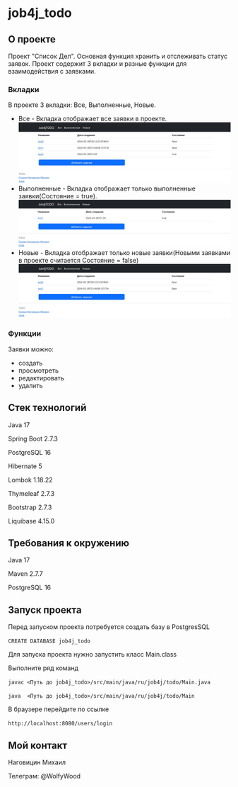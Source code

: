 # job4j_todo

## О проекте

Проект "Список Дел". Основная функция хранить и отслеживать статус заявок. Проект содержит 3 вкладки и разные функции для взаимодействия с заявками.

### Вкладки

В проекте 3 вкладки: Все, Выполненные, Новые.

* Все - Вкладка отображает все заявки в проекте. ![ViewALL](img/ViewALL.jpg)
* Выполненные - Вкладка отображает только выполненные заявки(Состояние = true). ![ViewTrue](img/ViewTrue.jpg)
* Новые - Вкладка отображает только новые заявки(Новыми заявками в проекте считается Состояние = false) ![ViewFalse](img/ViewFalse.jpg)

### Функции

Заявки можно: 

* создать
* просмотреть
* редактировать
* удалить

## Стек технологий

Java 17

Spring Boot 2.7.3

PostgreSQL 16

Hibernate 5

Lombok 1.18.22

Thymeleaf 2.7.3

Bootstrap 2.7.3

Liquibase 4.15.0


## Требования к окружению

Java 17

Maven 2.7.7

PostgreSQL 16


## Запуск проекта

Перед запуском проекта потребуется создать базу в PostgresSQL

```CREATE DATABASE job4j_todo```

Для запуска проекта нужно запустить класс Main.class

Выполните ряд команд

```javac <Путь до job4j_todo>/src/main/java/ru/job4j/todo/Main.java```

```java  <Путь до job4j_todo>/src/main/java/ru/job4j/todo/Main```

В браузере перейдите по ссылке 

```http://localhost:8080/users/login```

## Мой контакт 

Наговицин Михаил

Телеграм: @WolfyWood